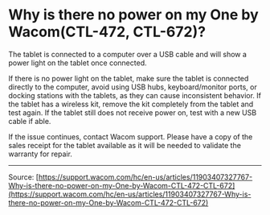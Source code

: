 # Why is there no power on my One by Wacom(CTL-472, CTL-672)?

The tablet is connected to a computer over a USB cable and will show a power light on the tablet once connected.  


If there is no power light on the tablet, make sure the tablet is connected directly to the computer, avoid using USB hubs, keyboard/monitor ports, or docking stations with the tablets, as they can cause inconsistent behavior. If the tablet has a wireless kit, remove the kit completely from the tablet and test again. If the tablet still does not receive power on, test with a new USB cable if able.


If the issue continues, contact Wacom support. Please have a copy of the sales receipt for the tablet available as it will be needed to validate the warranty for repair.

---
Source: [https://support.wacom.com/hc/en-us/articles/11903407327767-Why-is-there-no-power-on-my-One-by-Wacom-CTL-472-CTL-672](https://support.wacom.com/hc/en-us/articles/11903407327767-Why-is-there-no-power-on-my-One-by-Wacom-CTL-472-CTL-672)
